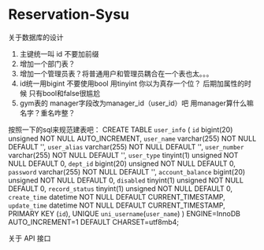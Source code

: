 # Reservation-Sysu

关于数据库的设计
1. 主键统一叫 id 不要加前缀
2. 增加一个部门表？
2. 增加一个管理员表？将普通用户和管理员耦合在一个表也太。。。
2. id统一用bigint 不要使用bool 用tinyint 你以为真存一个位？ 后期加属性的时候 只有bool和false很尴尬 
3. gym表的 manager字段改为manager_id（user_id）吧 用manager算什么嘛 名字？重名咋整？

按照一下的sql来规范建表吧：
CREATE TABLE `user_info` (
  `id` bigint(20) unsigned NOT NULL AUTO_INCREMENT,
  `user_name` varchar(255) NOT NULL DEFAULT '',
  `user_alias` varchar(255) NOT NULL DEFAULT '',
	`user_number` varchar(255) NOT NULL DEFAULT '',
	`user_type` tinyint(1) unsigned NOT NULL DEFAULT 0,
	`dept_id` bigint(20) unsigned NOT NULL DEFAULT 0,
  `password` varchar(255) NOT NULL DEFAULT '',
	`account_balance` bigint(20) unsigned NOT NULL DEFAULT 0,
	`disabled` tinyint(1) unsigned NOT NULL DEFAULT 0,
  `record_status` tinyint(1) unsigned NOT NULL DEFAULT 0,
  `create_time` datetime NOT NULL DEFAULT CURRENT_TIMESTAMP,
  `update_time` datetime NOT NULL DEFAULT CURRENT_TIMESTAMP,
  PRIMARY KEY (`id`),
	UNIQUE `uni_username`(`user_name`)
) ENGINE=InnoDB AUTO_INCREMENT=1 DEFAULT CHARSET=utf8mb4;

关于 API 接口
